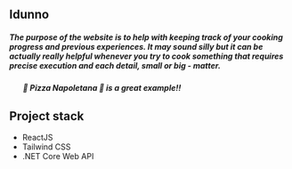 ## Idunno
##### The purpose of the website is to help with keeping track of your cooking progress and previous experiences. It may sound silly but it can be actually really helpful whenever you try to cook something that requires precise execution and each detail, small or big - matter. <br/>
##### &ensp;&ensp;&ensp; <bold>***:pizza: Pizza Napoletana :pizza: is a great example!!***

## Project stack

+ ReactJS
+ Tailwind CSS
+ .NET Core Web API